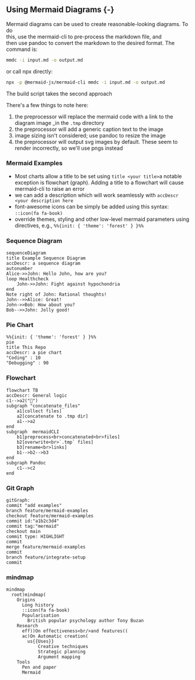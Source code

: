 ## Using Mermaid Diagrams {-}

Mermaid diagrams can be used to create reasonable-looking diagrams. To do  
this, use the mermaid-cli to pre-process the markdown file, and  
then use pandoc to convert the markdown to the desired format. The command is:

```bash
mmdc -i input.md -o output.md
```
or call npx directly:

```bash
npx -p @mermaid-js/mermaid-cli mmdc -i input.md -o output.md
```
The build script takes the second approach

There's a few things to note here:

1.  the preprocessor will replace the mermaid code with a link to the diagram
    image \_in the `.tmp` directory
2.  the preprocessor will add a generic caption text to the image
3.  image sizing isn't considered; use pandoc to resize the image
4.  the preprocessor will output svg images by default. These seem to render
    incorrectly, so we'll use pngs instead

### Mermaid Examples

- Most charts allow a title to be set using `title <your title>`a notable
  exception is flowchart (graph).  Adding a title to a flowchart will cause
  mermaid-cli to raise an error
- we can add a description which will work seamlessly with
  `accDescr <your description here`
- font-awesome icons can be simply be added using this syntax:
  `::icon(fa fa-book)`
- override themes, styling and other low-level mermaid parameters using
  directives, e.g., `%%{init: { 'theme': 'forest' } }%% `

### Sequence Diagram

```mermaid
sequenceDiagram
title Example Sequence Diagram
accDescr: a sequence diagram
autonumber
Alice->>John: Hello John, how are you?
loop Healthcheck
    John->>John: Fight against hypochondria
end
Note right of John: Rational thoughts!
John-->>Alice: Great!
John->>Bob: How about you?
Bob-->>John: Jolly good!
```

### Pie Chart

```mermaid
%%{init: { 'theme': 'forest' } }%%
pie
title This Repo
accDescr: a pie chart
"Coding" : 10
"Debugging" : 90
```

### Flowchart

```mermaid
flowchart TB
accDescr: General logic
c1-->a2("🍎")
subgraph "concatenate_files"
    a1[collect files]
    a2[concatenate to .tmp dir]
    a1-->a2
end
subgraph  mermaidCLI
    b1[preprocess<br>concatenated<br>files]
    b2[overwrite<br>`.tmp` files]
    b3[rename<br>links]
    b1-->b2-->b3
end
subgraph Pandoc
    c1-->c2
end
```

### Git Graph

```mermaid
gitGraph:
commit "add examples"
branch feature/mermaid-examples
checkout feature/mermaid-examples
commit id:"a1b2c3d4"
commit tag:"mermaid"
checkout main
commit type: HIGHLIGHT
commit
merge feature/mermaid-examples
commit
branch feature/integrate-setup
commit
```

### mindmap

```mermaid
mindmap
  root)mindmap(
    Origins
      Long history
      ::icon(fa fa-book)
      Popularisation
        British popular psychology author Tony Buzan
    Research
      eff))On effectiveness<br/>and features((
      ac)On Automatic creation(
        us{{Uses}}
            Creative techniques
            Strategic planning
            Argument mapping
    Tools
      Pen and paper
      Mermaid
```
